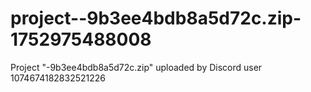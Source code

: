 # project--9b3ee4bdb8a5d72c.zip-1752975488008
Project "-9b3ee4bdb8a5d72c.zip" uploaded by Discord user 1074674182832521226
